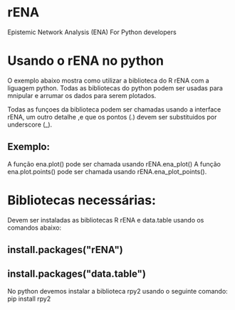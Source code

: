 # rENA
Epistemic Network Analysis (ENA)
For Python developers

# Usando o rENA no python
O exemplo abaixo mostra como utilizar a biblioteca do R rENA com a liguagem python. Todas as bibliotecas do python podem ser usadas para mnipular e arrumar os dados para serem plotados.

Todas as funçoes da biblioteca podem ser chamadas usando a interface rENA, um outro detalhe ,e que os pontos (.) devem ser substituidos por underscore (_).
## Exemplo: 
A função ena.plot() pode ser chamada usando rENA.ena_plot() 
A função ena.plot.points() pode ser chamada usando rENA.ena_plot_points().

# Bibliotecas necessárias:
Devem ser instaladas as bibliotecas R rENA e data.table usando os comandos abaixo:
## install.packages("rENA")
## install.packages("data.table")

No python devemos instalar a biblioteca rpy2 usando o seguinte comando:
pip install rpy2
